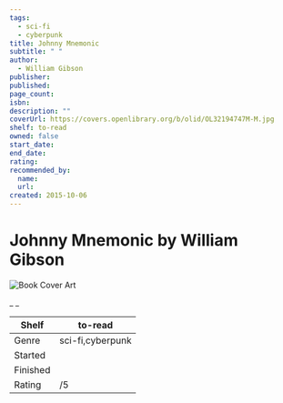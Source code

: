 ```yaml
---
tags:
  - sci-fi
  - cyberpunk
title: Johnny Mnemonic
subtitle: " "
author:
  - William Gibson
publisher:
published:
page_count:
isbn:
description: ""
coverUrl: https://covers.openlibrary.org/b/olid/OL32194747M-M.jpg
shelf: to-read
owned: false
start_date:
end_date:
rating:
recommended_by:
  name:
  url:
created: 2015-10-06
---
```


# Johnny Mnemonic by William Gibson

![Book Cover Art](https://covers.openlibrary.org/b/olid/OL32194747M-M.jpg)

_ _

| Shelf | to-read |
| --- | --- |
| Genre | sci-fi,cyberpunk |
| Started |  |
| Finished |  |
| Rating | /5 |
